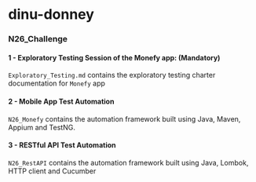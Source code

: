 # dinu-donney
### N26_Challenge

#### 1 - Exploratory Testing Session of the Monefy app: (Mandatory)

`Exploratory_Testing.md` contains the exploratory testing charter documentation for `Monefy` app

#### 2 - Mobile App Test Automation 
`N26_Monefy` contains the automation framework built using Java, Maven, Appium and TestNG. 

#### 3 - RESTful API Test Automation
`N26_RestAPI` contains the automation framework built using Java, Lombok, HTTP client and Cucumber
